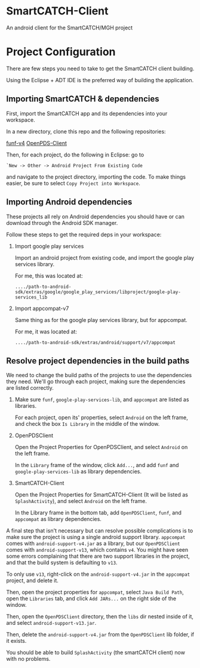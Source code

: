SmartCATCH-Client
=================

An android client for the SmartCATCH/MGH project


# Project Configuration

There are few steps you need to take to get the SmartCATCH client building.

Using the Eclipse + ADT IDE is the preferred way of building the
application.

## Importing SmartCATCH & dependencies

First, import the SmartCATCH app and its dependencies into your workspace.

In a new directory, clone this repo and the following repositories:

[funf-v4](https://github.com/OpenSensing/funf-v4)
[OpenPDS-Client](https://github.com/HumanDynamics/openPDSClient)

Then, for each project, do the following in Eclipse: go to

    `New -> Other -> Android Project From Existing Code
    
and navigate to the project directory, importing the code. To make
things easier, be sure to select `Copy Project into Workspace`.


## Importing Android dependencies

These projects all rely on Android dependencies you should have or can
download through the Android SDK manager.

Follow these steps to get the required deps in your workspace:

1. Import google play services

    Import an android project from existing code, and import the google
    play services library.

    For me, this was located at:

    `..../path-to-android-sdk/extras/google/google_play_services/libproject/google-play-services_lib`

2. Import appcompat-v7

    Same thing as for the google play services library, but for appcompat.

    For me, it was located at:

    `..../path-to-android-sdk/extras/android/support/v7/appcompat`

## Resolve project dependencies in the build paths

We need to change the build paths of the projects to use the
dependencies they need. We'll go through each project, making sure the
dependencies are listed correctly.

1. Make sure `funf`, `google-play-services-lib`, and `appcompat` are
   listed as libraries.

    For each project, open its' properties, select `Android` on the
    left frame, and check the box `Is Library` in the middle of the window.

1. OpenPDSClient

    Open the Project Properties for OpenPDSClient, and select
    `Android` on the left frame.

    In the `Library` frame of the window, click `Add...`, and add
    `funf` and `google-play-services-lib` as library dependencies.

2. SmartCATCH-Client

    Open the Project Properties for SmartCATCH-Client (It will be
    listed as `SplashActivity`), and select `Android` on the left frame.

    In the Library frame in the bottom tab, add `OpenPDSClient`,
    `funf`, and `appcompat` as library dependencies.

A final step that isn't necessary but can resolve possible
complications is to make sure the project is using a single android
support library. `appcompat` comes with `android-support-v4.jar` as a
library, but our `OpenPDSClient` comes with `android-support-v13`,
which contains `v4`. You might have seen some errors complaining that
there are two support libraries in the project, and that the build
system is defaulting to `v13`.

To only use `v13`, right-click on the `android-support-v4.jar` in the
`appcompat` project, and delete it.

Then, open the project properties for `appcompat`, select `Java Build
Path`, open the `Libraries` tab, and click `Add JARs...` on the right
side of the window.

Then, open the `OpenPDSClient` directory, then the `libs` dir nested
inside of it, and select `android-support-v13.jar`.

Then, delete the `android-support-v4.jar` from the `OpenPDSClient` lib
folder, if it exists.

You should be able to build `SplashActivity` (the smartCATCH client)
now with no problems.
